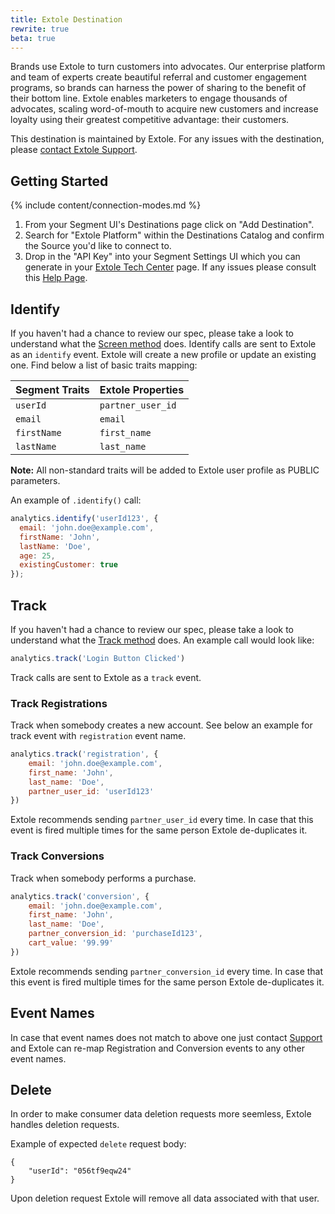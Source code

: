 ```yaml
---
title: Extole Destination
rewrite: true
beta: true
---
```



Brands use Extole to turn customers into advocates. Our enterprise platform and team of experts create beautiful referral and customer engagement programs, so brands can harness the power of sharing to the benefit of their bottom line. Extole enables marketers to engage thousands of advocates, scaling word-of-mouth to acquire new customers and increase loyalty using their greatest competitive advantage: their customers.


This destination is maintained by Extole. For any issues with the destination, please [contact Extole Support](mailto:support@extole.com).



## Getting Started

{% include content/connection-modes.md %}

1. From your Segment UI's Destinations page click on "Add Destination".
2. Search for "Extole Platform" within the Destinations Catalog and confirm the Source you'd like to connect to.
3. Drop in the "API Key" into your Segment Settings UI which you can generate in your [Extole Tech Center](https://my.extole.com/tech-center#access-token) page. If any issues please consult this [Help Page](https://success.extole.com/hc/en-us/articles/360001616668-Generating-Long-Lived-Access-Tokens). 




## Identify

If you haven't had a chance to review our spec, please take a look to understand what the [Screen method](https://segment.com/docs/connections/spec/screen/) does. Identify calls are sent to Extole as an `identify` event. Extole will create a new profile or update an existing one. Find below a list of basic traits mapping:

| Segment Traits | Extole Properties |
| -------------- | ----------------- |
| `userId`       | `partner_user_id` |
| `email`        | `email`           |
| `firstName`    | `first_name`      |
| `lastName`     | `last_name`       |

**Note:** All non-standard traits will be added to Extole user profile as PUBLIC parameters.

An example of `.identify()` call:

```js
analytics.identify('userId123', {
  email: 'john.doe@example.com',
  firstName: 'John',
  lastName: 'Doe',
  age: 25,
  existingCustomer: true
});
```


## Track

If you haven't had a chance to review our spec, please take a look to understand what the [Track method](https://segment.com/docs/connections/spec/track/) does. An example call would look like:

```js
analytics.track('Login Button Clicked')
```

Track calls are sent to Extole as a `track` event.

### Track Registrations

Track when somebody creates a new account. See below an example for track event with `registration` event name. 

```js
analytics.track('registration', {
    email: 'john.doe@example.com',
    first_name: 'John',
    last_name: 'Doe',
    partner_user_id: 'userId123'
})
```
Extole recommends sending `partner_user_id` every time. In case that this event is fired multiple times for the same person Extole de-duplicates it.




### Track Conversions

Track when somebody performs a purchase. 

```js
analytics.track('conversion', {
    email: 'john.doe@example.com',
    first_name: 'John',
    last_name: 'Doe',
    partner_conversion_id: 'purchaseId123',
    cart_value: '99.99'
})
```

Extole recommends sending `partner_conversion_id` every time. In case that this event is fired multiple times for the same person Extole de-duplicates it.


## Event Names

In case that event names does not match to above one just contact [Support](mailto:support@extole.com) and Extole can re-map Registration and Conversion events to any other event names.


## Delete

In order to make consumer data deletion requests more seemless, Extole handles deletion requests. 

Example of expected `delete` request body:
```json=
{
    "userId": "056tf9eqw24"
}
```

Upon deletion request Extole will remove all data associated with that user. 
